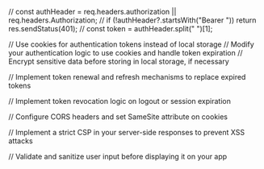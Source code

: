 // const authHeader = req.headers.authorization || req.headers.Authorization;
// if (!authHeader?.startsWith("Bearer ")) return res.sendStatus(401);
// const token = authHeader.split(" ")[1];

// Use cookies for authentication tokens instead of local storage
// Modify your authentication logic to use cookies and handle token expiration
// Encrypt sensitive data before storing in local storage, if necessary

// Implement token renewal and refresh mechanisms to replace expired tokens

// Implement token revocation logic on logout or session expiration

// Configure CORS headers and set SameSite attribute on cookies

// Implement a strict CSP in your server-side responses to prevent XSS attacks

// Validate and sanitize user input before displaying it on your app
